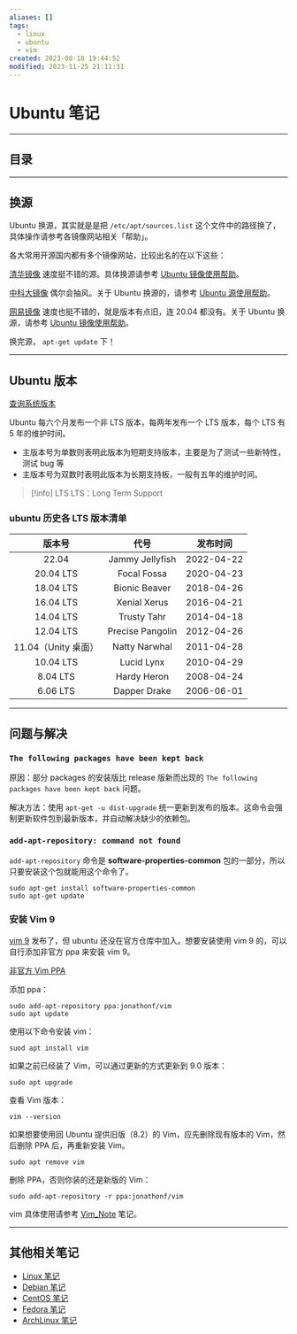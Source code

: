 ```yaml
---
aliases: []
tags:
  - linux
  - ubuntu
  - vim
created: 2023-08-18 19:44:52
modified: 2023-11-25 21:11:31
---
```

# Ubuntu 笔记

---

## 目录

---

## <span id="ubuntu_chsource">换源</span>

Ubuntu 换源，其实就是是把 `/etc/apt/sources.list` 这个文件中的路径换了，具体操作请参考各镜像网站相关「帮助」。

各大常用开源国内都有多个镜像网站，比较出名的在以下这些：

[清华镜像](https://mirrors.tuna.tsinghua.edu.cn) 速度挺不错的源。具体换源请参考 [Ubuntu 镜像使用帮助](https://mirrors.tuna.tsinghua.edu.cn/help/ubuntu/)。

[中科大镜像](https://mirrors.ustc.edu.cn) 偶尔会抽风。关于 Ubuntu 换源的，请参考 [Ubuntu 源使用帮助](https://mirrors.ustc.edu.cn/help/ubuntu.html)。

[网易镜像](http://mirrors.163.com) 速度也挺不错的，就是版本有点旧，连 20.04 都没有。关于 Ubuntu 换源，请参考 [Ubuntu 镜像使用帮助](http://mirrors.163.com/.help/ubuntu.html)。

换完源， `apt-get update` 下！

---

## <span id="ubuntu_versions">Ubuntu 版本</span>

[查询系统版本](Linux_Note.md#查询系统版本)

Ubuntu 每六个月发布一个非 LTS 版本，每两年发布一个 LTS 版本，每个 LTS 有 5 年的维护时间。

* 主版本号为单数则表明此版本为短期支持版本，主要是为了测试一些新特性，测试 bug 等
* 主版本号为双数时表明此版本为长期支持板，一般有五年的维护时间。

> [!info] LTS
> LTS：Long Term Support

### ubuntu 历史各 LTS 版本清单

|       版本号       |       代号       |  发布时间  |
|:------------------:|:----------------:|:----------:|
|       22.04        | Jammy Jellyfish  | 2022-04-22 |
|     20.04 LTS      |   Focal Fossa    | 2020-04-23 |
|     18.04 LTS      |  Bionic Beaver   | 2018-04-26 |
|     16.04 LTS      |   Xenial Xerus   | 2016-04-21 |
|     14.04 LTS      |   Trusty Tahr    | 2014-04-18 |
|     12.04 LTS      | Precise Pangolin | 2012-04-26 |
| 11.04（Unity 桌面） |  Natty Narwhal   | 2011-04-28 |
|     10.04 LTS      |    Lucid Lynx    | 2010-04-29 |
|      8.04 LTS      |   Hardy Heron    | 2008-04-24 |
|      6.06 LTS      |   Dapper Drake   | 2006-06-01 |

---

## 问题与解决

### `The following packages have been kept back` 

原因：部分 packages 的安装版比 release 版新而出现的 `The following packages have been kept back` 问题。

解决方法：使用 `apt-get -u dist-upgrade` 统一更新到发布的版本。这命令会强制更新软件包到最新版本，并自动解决缺少的依赖包。

### `add-apt-repository: command not found`

`add-apt-repository` 命令是 **software-properties-common** 包的一部分，所以只要安装这个包就能用这个命令了。

```shell
sudo apt-get install software-properties-common
sudo apt-get update
```

### 安装 Vim 9

[vim 9]() 发布了，但 ubuntu 还没在官方仓库中加入。想要安装使用 vim 9 的，可以自行添加非官方 ppa 来安装 vim 9。

[非官方 Vim PPA](https://launchpad.net/~jonathonf/+archive/ubuntu/vim)

添加 ppa：
```shell
sudo add-apt-repository ppa:jonathonf/vim
sudo apt update

```

使用以下命令安装 vim：
```shell
suod apt install vim
```
如果之前已经装了 Vim，可以通过更新的方式更新到 9.0 版本：
```shell
sudo apt upgrade
```

查看 Vim 版本：
```shell
vim --version
```

如果想要使用回 Ubuntu 提供旧版（8.2）的 Vim，应先删除现有版本的 Vim，然后删除 PPA 后，再重新安装 Vim。
```shell
sudo apt remove vim
```
删除 PPA，否则你装的还是新版的 Vim：
```shell
sudo add-apt-repository -r ppa:jonathonf/vim
```

vim 具体使用请参考 [Vim_Note](../vim/Vim_Note.md) 笔记。

---

## 其他相关笔记

* [Linux 笔记](./Linux_Note.md)
* [Debian 笔记](./Debian_Note.md)
* [CentOS 笔记](./CentOS_Note.md)
* [Fedora 笔记](./Fedora_Note.md)
* [ArchLinux 笔记](./ArchLinux_Note.md)

